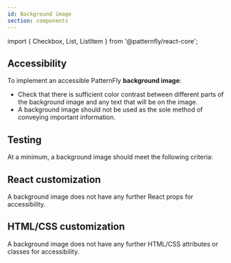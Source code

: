 ```yaml
---
id: Background image
section: components
---
```


import { Checkbox, List, ListItem } from '@patternfly/react-core';

## Accessibility

To implement an accessible PatternFly **background image**:

- Check that there is sufficient color contrast between different parts of the background image and any text that will be on the image. 
-  A background image should not be used as the sole method of conveying important information.

## Testing

 At a minimum, a background image should meet the following criteria:

<List isPlain>
  <ListItem>
    <Checkbox id="backgroundImage-a11y-checkbox-1" label="Users should not be able to interact with or navigate to the background image with the keyboard, as it is not an interactive element." />
  </ListItem>
  <ListItem>
    <Checkbox id="backgroundImage-a11y-checkbox-2" label="Users should not be able to interact with the background image via a screen reader." />
  </ListItem>
  <ListItem>
    <Checkbox id="backgroundImage-a11y-checkbox-3" label="There is sufficient color contrast between the background image and any text that will be on the image." description="Automated testing tools don't often pick up background image colors, so they may not be able to tell you if contrast is sufficient for users with visual disabilities."/>
  </ListItem></List>

## React customization

A background image does not have any further React props for accessibility.

## HTML/CSS customization

A background image does not have any further HTML/CSS attributes or classes for accessibility.

